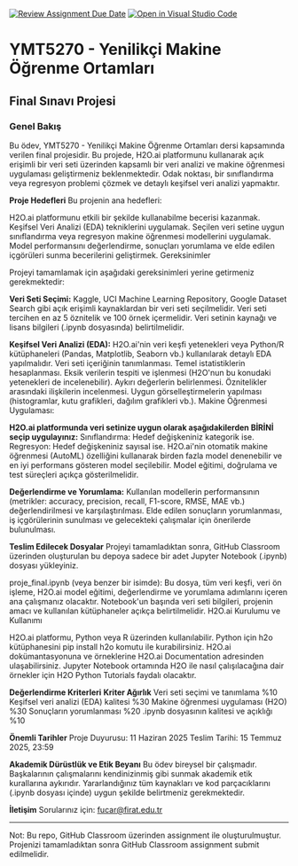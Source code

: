 [![Review Assignment Due Date](https://classroom.github.com/assets/deadline-readme-button-22041afd0340ce965d47ae6ef1cefeee28c7c493a6346c4f15d667ab976d596c.svg)](https://classroom.github.com/a/sIOGcsCv)
[![Open in Visual Studio Code](https://classroom.github.com/assets/open-in-vscode-2e0aaae1b6195c2367325f4f02e2d04e9abb55f0b24a779b69b11b9e10269abc.svg)](https://classroom.github.com/online_ide?assignment_repo_id=19765286&assignment_repo_type=AssignmentRepo)
# YMT5270 - Yenilikçi Makine Öğrenme Ortamları
## Final Sınavı Projesi

### Genel Bakış
Bu ödev, YMT5270 - Yenilikçi Makine Öğrenme Ortamları dersi kapsamında verilen final projesidir. Bu projede, H2O.ai platformunu kullanarak açık erişimli bir veri seti üzerinden kapsamlı bir veri analizi ve makine öğrenmesi uygulaması geliştirmeniz beklenmektedir. Odak noktası, bir sınıflandırma veya regresyon problemi çözmek ve detaylı keşifsel veri analizi yapmaktır.

**Proje Hedefleri**
Bu projenin ana hedefleri:

H2O.ai platformunu etkili bir şekilde kullanabilme becerisi kazanmak.
Keşifsel Veri Analizi (EDA) tekniklerini uygulamak.
Seçilen veri setine uygun sınıflandırma veya regresyon makine öğrenmesi modellerini uygulamak.
Model performansını değerlendirme, sonuçları yorumlama ve elde edilen içgörüleri sunma becerilerini geliştirmek.
Gereksinimler

Projeyi tamamlamak için aşağıdaki gereksinimleri yerine getirmeniz gerekmektedir:

**Veri Seti Seçimi:**
Kaggle, UCI Machine Learning Repository, Google Dataset Search gibi açık erişimli kaynaklardan bir veri seti seçilmelidir.
Veri seti tercihen en az 5 öznitelik ve 100 örnek içermelidir.
Veri setinin kaynağı ve lisans bilgileri (.ipynb dosyasında) belirtilmelidir.

**Keşifsel Veri Analizi (EDA):**
H2O.ai'nin veri keşfi yetenekleri veya Python/R kütüphaneleri (Pandas, Matplotlib, Seaborn vb.) kullanılarak detaylı EDA yapılmalıdır.
Veri seti içeriğinin tanımlanması.
Temel istatistiklerin hesaplanması.
Eksik verilerin tespiti ve işlenmesi (H2O'nun bu konudaki yetenekleri de incelenebilir).
Aykırı değerlerin belirlenmesi.
Öznitelikler arasındaki ilişkilerin incelenmesi.
Uygun görselleştirmelerin yapılması (histogramlar, kutu grafikleri, dağılım grafikleri vb.).
Makine Öğrenmesi Uygulaması:

**H2O.ai platformunda veri setinize uygun olarak aşağıdakilerden BİRİNİ seçip uygulayınız:**
Sınıflandırma: Hedef değişkeniniz kategorik ise.
Regresyon: Hedef değişkeniniz sayısal ise.
H2O.ai'nin otomatik makine öğrenmesi (AutoML) özelliğini kullanarak birden fazla model denenebilir ve en iyi performans gösteren model seçilebilir.
Model eğitimi, doğrulama ve test süreçleri açıkça gösterilmelidir.

**Değerlendirme ve Yorumlama:**
Kullanılan modellerin performansının (metrikler: accuracy, precision, recall, F1-score, RMSE, MAE vb.) değerlendirilmesi ve karşılaştırılması.
Elde edilen sonuçların yorumlanması, iş içgörülerinin sunulması ve gelecekteki çalışmalar için önerilerde bulunulması.

**Teslim Edilecek Dosyalar**
Projeyi tamamladıktan sonra, GitHub Classroom üzerinden oluşturulan bu depoya sadece bir adet Jupyter Notebook (.ipynb) dosyası yükleyiniz.

proje_final.ipynb (veya benzer bir isimde): Bu dosya, tüm veri keşfi, veri ön işleme, H2O.ai model eğitimi, değerlendirme ve yorumlama adımlarını içeren ana çalışmanız olacaktır. Notebook'un başında veri seti bilgileri, projenin amacı ve kullanılan kütüphaneler açıkça belirtilmelidir.
H2O.ai Kurulumu ve Kullanımı

H2O.ai platformu, Python veya R üzerinden kullanılabilir. Python için h2o kütüphanesini pip install h2o komutu ile kurabilirsiniz.
H2O.ai dokümantasyonuna ve örneklerine H2O.ai Documentation adresinden ulaşabilirsiniz.
Jupyter Notebook ortamında H2O ile nasıl çalışılacağına dair örnekler için H2O Python Tutorials faydalı olacaktır.

**Değerlendirme Kriterleri**
**Kriter	Ağırlık**
Veri seti seçimi ve tanımlama	%10
Keşifsel veri analizi (EDA) kalitesi	%30
Makine öğrenmesi uygulaması (H2O)	%30
Sonuçların yorumlanması	%20
.ipynb dosyasının kalitesi ve açıklığı	%10

**Önemli Tarihler**
Proje Duyurusu: 11 Haziran 2025
Teslim Tarihi: 15 Temmuz 2025, 23:59

**Akademik Dürüstlük ve Etik Beyanı**
Bu ödev bireysel bir çalışmadır. Başkalarının çalışmalarını kendinizinmiş gibi sunmak akademik etik kurallarına aykırıdır. Yararlandığınız tüm kaynakları ve kod parçacıklarını (.ipynb dosyası içinde) uygun şekilde belirtmeniz gerekmektedir.

**İletişim**
Sorularınız için: fucar@firat.edu.tr

---

Not: Bu repo, GitHub Classroom üzerinden assignment ile oluşturulmuştur. Projenizi tamamladıktan sonra GitHub Classroom assignment submit edilmelidir.

